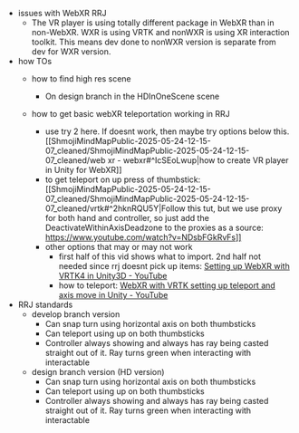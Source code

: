   * issues with WebXR RRJ
    * The VR player is using totally different package in WebXR than in non-WebXR. WXR is using VRTK and nonWXR is using XR interaction toolkit. This means dev done to nonWXR version is separate from dev for WXR version.
  * how TOs
    * how to find high res scene
      * On design branch in the HDInOneScene scene
    * how to get basic webXR teleportation working in RRJ

      * use try 2 here. If doesnt work, then maybe try options below this. [[ShmojiMindMapPublic-2025-05-24-12-15-07_cleaned/ShmojiMindMapPublic-2025-05-24-12-15-07_cleaned/web xr - webxr#^IcSEoLwup|how to create VR player in Unity for WebXR]]
      * to get teleport on up press of thumbstick: [[ShmojiMindMapPublic-2025-05-24-12-15-07_cleaned/ShmojiMindMapPublic-2025-05-24-12-15-07_cleaned/vrtk#^2hknRQU5Y|Follow this tut, but we use proxy for both hand and controller, so just add the DeactivateWithinAxisDeadzone to the proxies as a source: https://www.youtube.com/watch?v=NDsbFGkRvFs]]
      * other options that may or may not work
        * first half of this vid shows what to import. 2nd half not needed since rrj doesnt pick up items: [Setting up WebXR with VRTK4 in Unity3D - YouTube](https://www.youtube.com/watch?v=behdvI-G_oQ)
        * how to teleport: [WebXR with VRTK setting up teleport and axis move in Unity - YouTube](https://www.youtube.com/watch?v=EbKGVkPpojE)
  * RRJ standards
    * develop branch version
      * Can snap turn using horizontal axis on both thumbsticks
      * Can teleport using up on both thumbsticks
      * Controller always showing and always has ray being casted straight out of it. Ray turns green when interacting with interactable
    * design branch version (HD version)
      * Can snap turn using horizontal axis on both thumbsticks
      * Can teleport using up on both thumbsticks
      * Controller always showing and always has ray being casted straight out of it. Ray turns green when interacting with interactable
